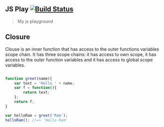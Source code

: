 ## JS Play [![Build Status](https://secure.travis-ci.org/samarpanda/js-play.svg?branch=master)](http://travis-ci.org/samarpanda/js-play)

> My js playground

## Closure

Clouse is an inner function that has access to the outer functions variables scope chain. It has three scope chains: it has access to own scope, it has access to the outer function variables and it has access to global scope variables.

```js

function greet(name){
	var text = 'Hello ' + name;
	var f = function(){
		return text;
	};
	return f;
}

var helloRam = greet('Ram');
helloRam(); //=> 'Hello Ram'
```